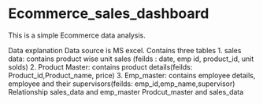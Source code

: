 # Ecommerce_sales_dashboard

This is a simple Ecommerce data analysis.

Data explanation
 Data source is MS excel.
 Contains three tables
    1. sales data: contains product wise unit sales (feilds : date, emp id, product_id, unit solds)
    2. Product Master: contains product details(feilds: Product_id,Product_name, price)
    3. Emp_master: contains employee details, employee and their supervisors(feilds: emp_id,emp_name,supervisor)
  Relationship
    sales_data and emp_master
    Prodcut_master and sales_data
